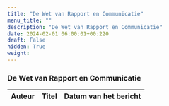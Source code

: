 ```yaml
---
title: "De Wet van Rapport en Communicatie"
menu_title: ""
description: "De Wet van Rapport en Communicatie"
date: 2024-02-01 06:00:01+00:220
draft: False
hidden: True
weight:
---
```

### De Wet van Rapport en Communicatie

**Auteur** | **Titel** | **Datum van het bericht**
---|---|---

